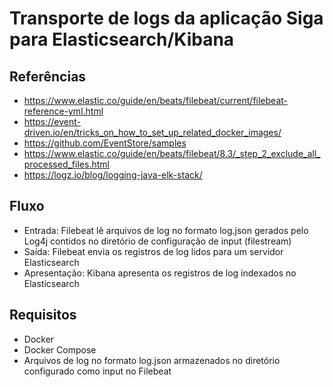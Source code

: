 # Transporte de logs da aplicação Siga para Elasticsearch/Kibana 

## Referências

- https://www.elastic.co/guide/en/beats/filebeat/current/filebeat-reference-yml.html
- https://event-driven.io/en/tricks_on_how_to_set_up_related_docker_images/
- https://github.com/EventStore/samples
- https://www.elastic.co/guide/en/beats/filebeat/8.3/_step_2_exclude_all_processed_files.html
- https://logz.io/blog/logging-java-elk-stack/

## Fluxo

- Entrada: Filebeat lê arquivos de log no formato log.json gerados pelo Log4j contidos no diretório de configuração de input (filestream)
- Saída: Filebeat envia os registros de log lidos para um servidor Elasticsearch
- Apresentação: Kibana apresenta os registros de log indexados no Elasticsearch

## Requisitos
- Docker
- Docker Compose
- Arquivos de log no formato log.json armazenados no diretório configurado como input no Filebeat